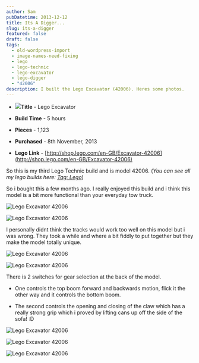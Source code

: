 ```yaml
---
author: Sam
pubDatetime: 2013-12-12
title: Its A Digger...
slug: its-a-digger
featured: false
draft: false
tags:
  - old-wordpress-import
  - image-names-need-fixing
  - lego
  - lego-technic
  - lego-excavator
  - lego-digger
  - "42006"
description: I built the Lego Excavator (42006). Heres some photos.
---
```

*   ![](https://farm6.staticflickr.com/5485/10748821156_df056e58d2_m.jpg)**Title** - Lego Excavator
    
*   **Build Time** - 5 hours
    
*   **Pieces** - 1,123
    
*   **Purchased** - 8th November, 2013
    
*   **Lego Link** - [http://shop.lego.com/en-GB/Excavator-42006](http://shop.lego.com/en-GB/Excavator-42006)
    

So this is my third Lego Technic build and is model 42006. (_You can see all my lego builds here:_ [_Tag: Lego_](https://bonxy.info/tags/lego))

So i bought this a few months ago. I really enjoyed this build and i think this model is a bit more functional than your everyday tow truck.

![Lego Excavator 42006](/assets/2013/DSC_0289.JPG)

![Lego Excavator 42006](/assets/2013/DSC_0291.JPG)

I personally didnt think the tracks would work too well on this model but i was wrong. They took a while and where a bit fiddly to put together but they make the model totally unique.

![Lego Excavator 42006](/assets/2013/DSC_0297.JPG)

![Lego Excavator 42006](/assets/2013/DSC_0300.JPG)

There is 2 switches for gear selection at the back of the model.

*   One controls the top boom forward and backwards motion, flick it the other way and it controls the bottom boom.
    
*   The second controls the opening and closing of the claw which has a really strong grip which i proved by lifting cans up off the side of the sofa! :D
    

![Lego Excavator 42006](/assets/2013/DSC_0301.JPG)

![Lego Excavator 42006](/assets/2013/DSC_0305.JPG)

![Lego Excavator 42006](/assets/2013/DSC_0322.JPG)